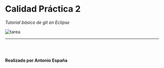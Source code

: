 # Calidad Práctica 2

*Tutorial básico de git en Eclipse*

![tarea](images/tarea.png)
<p></p>


<hr>
<br></br>

**Realizado por Antonio España**